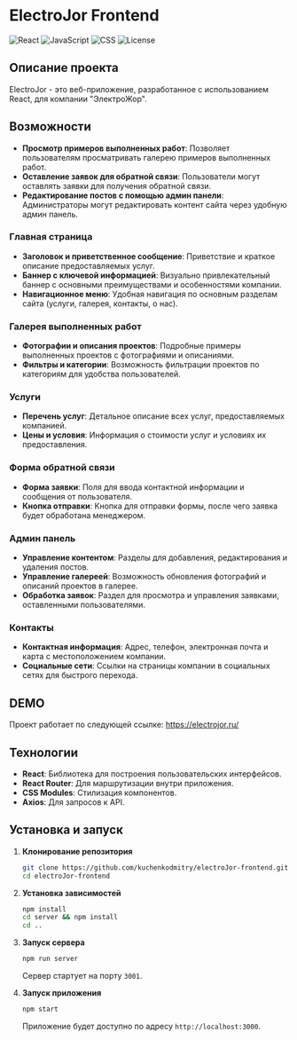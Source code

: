 # ElectroJor Frontend

![React](https://img.shields.io/badge/React-18.0.0-blue)
![JavaScript](https://img.shields.io/badge/JavaScript-ES6+-yellow)
![CSS](https://img.shields.io/badge/CSS-Modules-green)
![License](https://img.shields.io/github/license/kuchenkodmitry/electroJor-frontend)

## Описание проекта

ElectroJor - это веб-приложение, разработанное с использованием React, для компании "ЭлектроЖор". 

## Возможности

- **Просмотр примеров выполненных работ**: Позволяет пользователям просматривать галерею примеров выполненных работ.
- **Оставление заявок для обратной связи**: Пользователи могут оставлять заявки для получения обратной связи.
- **Редактирование постов с помощью админ панели**: Администраторы могут редактировать контент сайта через удобную админ панель.

### Главная страница

- **Заголовок и приветственное сообщение**: Приветствие и краткое описание предоставляемых услуг.
- **Баннер с ключевой информацией**: Визуально привлекательный баннер с основными преимуществами и особенностями компании.
- **Навигационное меню**: Удобная навигация по основным разделам сайта (услуги, галерея, контакты, о нас).

### Галерея выполненных работ

- **Фотографии и описания проектов**: Подробные примеры выполненных проектов с фотографиями и описаниями.
- **Фильтры и категории**: Возможность фильтрации проектов по категориям для удобства пользователей.

### Услуги

- **Перечень услуг**: Детальное описание всех услуг, предоставляемых компанией.
- **Цены и условия**: Информация о стоимости услуг и условиях их предоставления.

### Форма обратной связи

- **Форма заявки**: Поля для ввода контактной информации и сообщения от пользователя.
- **Кнопка отправки**: Кнопка для отправки формы, после чего заявка будет обработана менеджером.

### Админ панель

- **Управление контентом**: Разделы для добавления, редактирования и удаления постов.
- **Управление галереей**: Возможность обновления фотографий и описаний проектов в галерее.
- **Обработка заявок**: Раздел для просмотра и управления заявками, оставленными пользователями.

### Контакты

- **Контактная информация**: Адрес, телефон, электронная почта и карта с местоположением компании.
- **Социальные сети**: Ссылки на страницы компании в социальных сетях для быстрого перехода.

## DEMO

Проект работает по следующей ссылке: https://electrojor.ru/

## Технологии

- **React**: Библиотека для построения пользовательских интерфейсов.
- **React Router**: Для маршрутизации внутри приложения.
- **CSS Modules**: Стилизация компонентов.
- **Axios**: Для запросов к API.

## Установка и запуск

1. **Клонирование репозитория**

    ```sh
    git clone https://github.com/kuchenkodmitry/electroJor-frontend.git
    cd electroJor-frontend
    ```

2. **Установка зависимостей**

    ```sh
    npm install
    cd server && npm install
    cd ..
    ```
3. **Запуск сервера**

    ```sh
    npm run server
    ```

    Сервер стартует на порту `3001`.

4. **Запуск приложения**

    ```sh
    npm start
    ```

    Приложение будет доступно по адресу `http://localhost:3000`.

